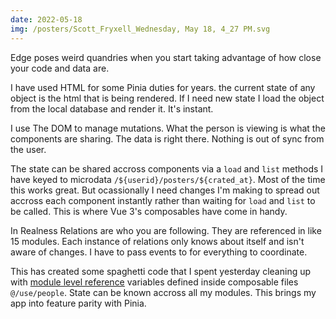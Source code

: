 ```yaml
---
date: 2022-05-18
img: /posters/Scott_Fryxell_Wednesday, May 18, 4_27 PM.svg
---
```


Edge poses weird quandries when you start taking advantage of how close your code and data are.

I have used HTML for some Pinia duties for years. the current state of any object is the html that is being rendered. If I need new state I load the object from the local database and render it. It's instant.

I use The DOM to manage mutations. What the person is viewing is what the components are sharing. The data is right there. Nothing is out of sync from the user.

The state can be shared accross components via a `load` and `list` methods I have keyed to microdata `/${userid}/posters/${crated_at}`. Most of the time this works great. But ocassionally I need changes I'm making to spread out accross each component instantly rather than waiting for `load` and `list` to be called. This is where Vue 3's composables have come in handy.

In Realness Relations are who you are following. They are referenced in like 15 modules. Each instance of relations only knows about itself and isn't aware of changes. I have to pass events to for everything to coordinate.

This has created some spaghetti code that I spent yesterday cleaning up with [module level reference](https://vueschool.io/articles/vuejs-tutorials/home-rolled-store-with-the-vue-js-composition-api/) variables defined inside composable files `@/use/people`. State can be known accross all my modules. This brings my app into feature parity with Pinia.
